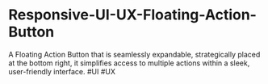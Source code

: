 # Responsive-UI-UX-Floating-Action-Button
A Floating Action Button that is seamlessly expandable, strategically placed at the bottom right, it simplifies access to multiple actions within a sleek, user-friendly interface. #UI #UX 
